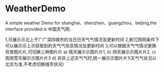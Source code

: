 WeatherDemo
===========

A simple weather Demo for shanghai、shenzhen、guangzhou、beijing,the interface provided is 中国天气网.

1,可展⽰示北上⼲⼴广深四城市的当⽇日天⽓气情况及更新时间 
2,断⺴⽹网条件下可以展⽰示上次获取到的天⽓气信息情况及更新时间 
3,可以根据天⽓气情况更换背景图⽚片,可切换三种图⽚片
  a) 晴天展⽰示图⽚片1, 
  b) 阴天展⽰示图⽚片2,
  c) ⾬雨雪天展⽰示图⽚片3
  d) ⾮非上述天⽓气时,统⼀展⽰示图⽚片1(天⽓气状况以北京为准,不考虑切换城市状况)
